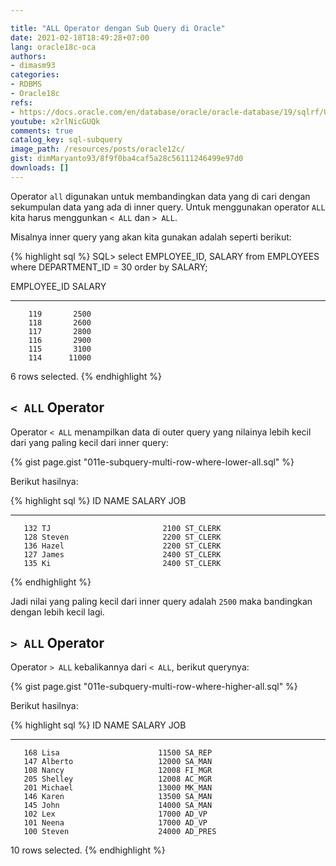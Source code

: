 ```yaml
---

title: "ALL Operator dengan Sub Query di Oracle"
date: 2021-02-18T18:49:28+07:00
lang: oracle18c-oca
authors:
- dimasm93
categories:
- RDBMS
- Oracle18c
refs: 
- https://docs.oracle.com/en/database/oracle/oracle-database/19/sqlrf/Using-Subqueries.html#GUID-53A705B6-0358-4E2B-92ED-A83DE83DFD20
youtube: x2rlNicGUQk
comments: true
catalog_key: sql-subquery
image_path: /resources/posts/oracle12c/
gist: dimMaryanto93/8f9f0ba4caf5a28c56111246499e97d0
downloads: []
---
```


Operator `all` digunakan untuk membandingkan data yang di cari dengan sekumpulan data yang ada di inner query. Untuk menggunakan operator `ALL` kita harus menggunkan `< ALL` dan `> ALL`. 

<!--more-->

Misalnya inner query yang akan kita gunakan adalah seperti berikut:

{% highlight sql %}
SQL> select EMPLOYEE_ID, SALARY
from EMPLOYEES
where DEPARTMENT_ID = 30
order by SALARY;

EMPLOYEE_ID     SALARY
----------- ----------
        119       2500
        118       2600
        117       2800
        116       2900
        115       3100
        114      11000

6 rows selected.
{% endhighlight %}

## `< ALL` Operator

Operator `< ALL` menampilkan data di outer query yang nilainya lebih kecil dari yang paling kecil dari inner query:

{% gist page.gist "011e-subquery-multi-row-where-lower-all.sql" %}

Berikut hasilnya:

{% highlight sql %}
        ID NAME                     SALARY JOB
---------- -------------------- ---------- ----------
       132 TJ                         2100 ST_CLERK
       128 Steven                     2200 ST_CLERK
       136 Hazel                      2200 ST_CLERK
       127 James                      2400 ST_CLERK
       135 Ki                         2400 ST_CLERK
{% endhighlight %}

Jadi nilai yang paling kecil dari inner query adalah `2500` maka bandingkan dengan lebih kecil lagi.

## `> ALL` Operator

Operator `> ALL` kebalikannya dari `< ALL`, berikut querynya:

{% gist page.gist "011e-subquery-multi-row-where-higher-all.sql" %}

Berikut hasilnya:

{% highlight sql %}
        ID NAME                     SALARY JOB
---------- -------------------- ---------- ----------
       168 Lisa                      11500 SA_REP
       147 Alberto                   12000 SA_MAN
       108 Nancy                     12008 FI_MGR
       205 Shelley                   12008 AC_MGR
       201 Michael                   13000 MK_MAN
       146 Karen                     13500 SA_MAN
       145 John                      14000 SA_MAN
       102 Lex                       17000 AD_VP
       101 Neena                     17000 AD_VP
       100 Steven                    24000 AD_PRES

10 rows selected.
{% endhighlight %}